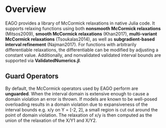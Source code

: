# Overview

EAGO provides a library of McCormick relaxations in native Julia code. It supports
relaxing functions using both **nonsmooth McCormick relaxations** (Mitsos2009), **smooth McCormick relaxations** (Khan2017), **multi-variant McCormick relaxations** (Tsoukalas2014), as well
as **subgradient-based interval refinement** (Najman2017). For functions with
arbitrarily differentiable relaxations, the differentiable can be modified by adjusting a constant value. Additionally, and nonvalidated validated interval bounds are supported via **ValidatedNumerics.jl**.

## Guard Operators
By default, the McCormick operators used by EAGO perform are **unguarded**. When
the interval domain is extensive enough to cause a domain violation an error is
thrown. If models are known to be well-posed overloading results in a domain violation due to expansiveness of the interval bounds e.g. x/y on Y = [-2, 2], a small region is cut out around the point of domain violation. The relaxation of x/y is then computed as the union of the
relaxation of the X/Y1 and X/Y2. 
